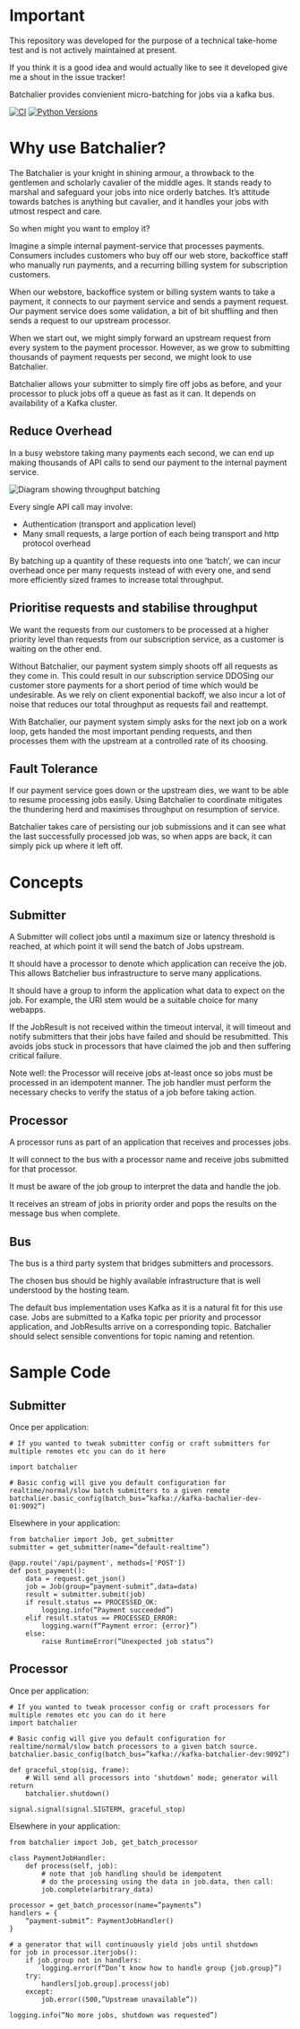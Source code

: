 Important
=========
This repository was developed for the purpose of a technical take-home test and is not actively maintained at present.

If you think it is a good idea and would actually like to see it developed give me a shout in the issue tracker!

Batchalier provides convienient micro-batching for jobs via a kafka bus.

[![CI](https://github.com/dbergamin/batchalier/actions/workflows/ci.yml/badge.svg)](https://github.com/dbergamin/batchalier/actions/workflows/ci.yml)
[![Python Versions](https://img.shields.io/badge/python-3.11-blue.svg)](https://docs.python.org/3.11/index.html)


Why use Batchalier?
===================
The Batchalier is your knight in shining armour, a throwback to the gentlemen and scholarly cavalier of the middle ages. It stands ready to marshal and safeguard your jobs into nice orderly batches. It’s attitude towards batches is anything but cavalier, and it handles your jobs with utmost respect and care.

So when might you want to employ it?

Imagine a simple internal payment-service that processes payments. Consumers includes customers who buy off our web store, backoffice staff who manually run payments, and a recurring billing system for subscription customers.

When our webstore, backoffice system or billing system wants to take a payment, it connects to our payment service and sends a payment request. Our payment service does some validation, a bit of bit shuffling and then sends a request to our upstream processor.

When we start out, we might simply forward an upstream request from every system to the payment processor. However, as we grow to submitting thousands of payment requests per second, we might look to use Batchalier.

Batchalier allows your submitter to simply fire off jobs as before, and your processor to pluck jobs off a queue as fast as it can. It depends on availability of a Kafka cluster.

Reduce Overhead
---------------
In a busy webstore taking many payments each second, we can end up making thousands of API calls to send our payment to the internal payment service.

![Diagram showing throughput batching](img/throughput.svg "Title")

Every single API call may involve:
* Authentication (transport and application level)
* Many small requests, a large portion of each being transport and http protocol overhead

By batching up a quantity of these requests into one ‘batch’, we can incur overhead once per many requests instead of with every one, and send more efficiently sized frames to increase total throughput.

Prioritise requests and stabilise throughput
--------------------------------------------
We want the requests from our customers to be processed at a higher priority level than requests from our subscription service, as a customer is waiting on the other end.

Without Batchalier, our payment system simply shoots off all requests as they come in. This could result in our subscription service DDOSing our customer store payments for a short period of time which would be undesirable. As we rely on client exponential backoff, we also incur a lot of noise that reduces our total throughput as requests fail and reattempt.

With Batchalier, our payment system simply asks for the next job on a work loop, gets handed the most important pending requests, and then processes them with the upstream at a controlled rate of its choosing.

Fault Tolerance
---------------
If our payment service goes down or the upstream dies, we want to be able to resume processing jobs easily. Using Batchalier to coordinate mitigates the thundering herd and maximises throughput on resumption of service.

Batchalier takes care of persisting our job submissions and it can see what the last successfully processed job was, so when apps are back, it can simply pick up where it left off.

Concepts
========

Submitter
---------
A Submitter will collect jobs until a maximum size or latency threshold is reached, at which point it will send the batch of Jobs upstream.

It should have a processor to denote which application can receive the job. This allows Batchelier bus infrastructure to serve many applications.

It should have a group to inform the application what data to expect on the job. For example, the URI stem would be a suitable choice for many webapps.


If the JobResult is not received within the timeout interval, it will timeout and notify submitters that their jobs have failed and should be resubmitted. This avoids jobs stuck in processors that have claimed the job and then suffering critical failure.

Note well: the Processor will receive jobs at-least once so jobs must be processed in an idempotent manner. The job handler must perform the necessary checks to verify the status of a job before taking action.

Processor
---------
A processor runs as part of an application that receives and processes jobs.

It will connect to the bus with a processor name and receive jobs submitted for that processor.

It must be aware of the job group to interpret the data and handle the job.

It receives an stream of jobs in priority order and pops the results on the message bus when complete.

Bus
---
The bus is a third party system that bridges submitters and processors.

The chosen bus should be highly available infrastructure that is well understood by the hosting team.

The default bus implementation uses Kafka as it is a natural fit for this use case. Jobs are submitted to a Kafka topic per priority and processor application, and JobResults arrive on a corresponding topic. Batchalier should select sensible conventions for topic naming and retention.

Sample Code
===========

Submitter
---------
Once per application:
```
# If you wanted to tweak submitter config or craft submitters for multiple remotes etc you can do it here

import batchalier

# Basic config will give you default configuration for realtime/normal/slow batch submitters to a given remote
batchalier.basic_config(batch_bus=”kafka://kafka-bachalier-dev-01:9092”)
```

Elsewhere in your application:
```
from batchalier import Job, get_submitter
submitter = get_submitter(name=”default-realtime”)

@app.route('/api/payment', methods=['POST'])
def post_payment():
    data = request.get_json()
    job = Job(group=”payment-submit”,data=data)
    result = submitter.submit(job)
    if result.status == PROCESSED_OK:
        logging.info(“Payment succeeded”)
    elif result.status == PROCESSED_ERROR:
        logging.warn(f“Payment error: {error}”)
    else:
        raise RuntimeError(“Unexpected job status”)
```

Processor
---------
Once per application:
```
# If you wanted to tweak processor config or craft processors for multiple remotes etc you can do it here
import batchalier

# Basic config will give you default configuration for realtime/normal/slow batch processors to a given batch source.
batchalier.basic_config(batch_bus=”kafka://kafka-batchalier-dev:9092”)

def graceful_stop(sig, frame):
    # Will send all processors into ‘shutdown’ mode; generator will return
    batchalier.shutdown()

signal.signal(signal.SIGTERM, graceful_stop)
```

Elsewhere in your application:
```
from batchalier import Job, get_batch_processor

class PaymentJobHandler:
    def process(self, job):
        # note that job handling should be idempotent
        # do the processing using the data in job.data, then call:
        job.complete(arbitrary_data)

processor = get_batch_processor(name=”payments”)
handlers = {
    “payment-submit”: PaymentJobHandler()
}

# a generator that will continuously yield jobs until shutdown
for job in processor.iterjobs():
    if job.group not in handlers:
        logging.error(f“Don’t know how to handle group {job.group}”)
    try:
        handlers[job.group].process(job)
    except:
        job.error((500,”Upstream unavailable”))

logging.info(“No more jobs, shutdown was requested”)
```